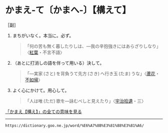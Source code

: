 # かまえ‐て〔かまへ‐〕【構えて】

［副］
1. まちがいなく。本当に。必ず。    
    >「何の苦も無く暮したりしは、―我の辛抱強きにはあらざりしなり」〈[紅葉](https://dictionary.goo.ne.jp/word/person/%E5%B0%BE%E5%B4%8E%E7%B4%85%E8%91%89/#jn-30751)・不言不語〉
2. （あとに打消しの語を伴って用いる）決して。
    >「―実家 (さと) を背負うて先方 (さき) へ行き玉 (たま) うな」〈[蘆花](https://dictionary.goo.ne.jp/word/person/%E5%BE%B3%E5%86%A8%E8%98%86%E8%8A%B1/#jn-158231)・[不如帰](https://dictionary.goo.ne.jp/word/%E3%81%BB%E3%81%A8%E3%81%A8%E3%81%8E%E3%81%99/#jn-204941)〉
3. よく心にかけて。用心して。
    >「人は唯 (ただ) 歌を―詠むべしと見えたり」〈[宇治拾遺](https://dictionary.goo.ne.jp/word/%E5%AE%87%E6%B2%BB%E6%8B%BE%E9%81%BA%E7%89%A9%E8%AA%9E/#jn-18547)・三〉
        

[「かまえ【構え】」の全ての意味を見る](https://dictionary.goo.ne.jp/word/%E6%A7%8B%E3%81%88/#jn-44523)

---
`https://dictionary.goo.ne.jp/word/%E6%A7%8B%E3%81%88%E3%81%A6/`